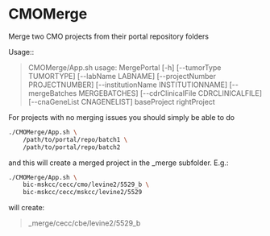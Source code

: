 # CMOMerge
Merge two CMO projects from their portal repository folders

Usage::

> CMOMerge/App.sh
usage: MergePortal [-h] [--tumorType TUMORTYPE] [--labName LABNAME]
                   [--projectNumber PROJECTNUMBER]
                   [--institutionName INSTITUTIONNAME]
                   [--mergeBatches MERGEBATCHES]
                   [--cdrClinicalFile CDRCLINICALFILE]
                   [--cnaGeneList CNAGENELIST]
                   baseProject rightProject

For projects with no merging issues you should simply be able to do

```bash
./CMOMerge/App.sh \
    /path/to/portal/repo/batch1 \
    /path/to/portal/repo/batch2
```

and this will create a merged project in the _merge subfolder. E.g.:

```bash
./CMOMerge/App.sh \
    bic-mskcc/cecc/cmo/levine2/5529_b \
    bic-mskcc/cecc/mskcc/levine2/5529
```

will create:

> _merge/cecc/cbe/levine2/5529_b


